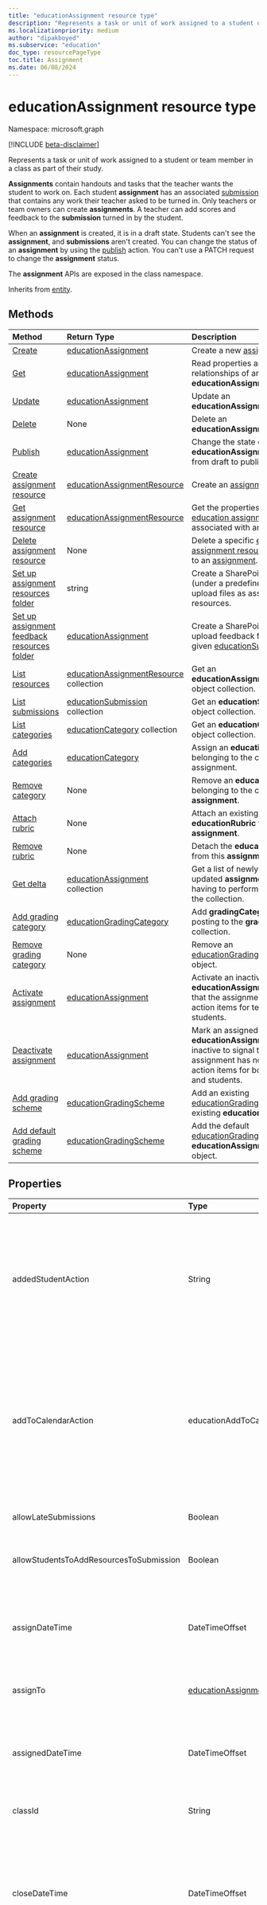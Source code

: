 ```yaml
---
title: "educationAssignment resource type"
description: "Represents a task or unit of work assigned to a student or team member in a class as part of their study."
ms.localizationpriority: medium
author: "dipakboyed"
ms.subservice: "education"
doc_type: resourcePageType
toc.title: Assignment
ms.date: 06/08/2024
---
```


# educationAssignment resource type

Namespace: microsoft.graph

[!INCLUDE [beta-disclaimer](../../includes/beta-disclaimer.md)]

Represents a task or unit of work assigned to a student or team member in a class as part of their study. 

**Assignments** contain handouts and tasks that the teacher wants the student to work on. Each student **assignment** has an associated [submission](educationsubmissionresource.md) that contains any work their teacher asked to be turned in. Only teachers or team owners can create **assignments**. A teacher can add scores and feedback to the **submission** turned in by the student.

When an **assignment** is created, it is in a draft state. Students can't see the **assignment**, and **submissions** aren't created. You can change the status of an **assignment** by using the [publish](../api/educationassignment-publish.md) action. You can't use a PATCH request to change the **assignment** status.

The **assignment** APIs are exposed in the class namespace.

Inherits from [entity](../resources/entity.md).

## Methods

| Method		   | Return Type	|Description|
|:---------------|:--------|:----------|
|[Create](../api/educationclass-post-assignments.md) | [educationAssignment](educationassignment.md) |Create a new [assignment](educationassignment.md).|
|[Get](../api/educationassignment-get.md) | [educationAssignment](educationassignment.md) |Read properties and relationships of an **educationAssignment** object.|
|[Update](../api/educationassignment-update.md) | [educationAssignment](educationassignment.md)	|Update an **educationAssignment** object. |
|[Delete](../api/educationassignment-delete.md) | None |Delete an **educationAssignment** object. |
|[Publish](../api/educationassignment-publish.md)|[educationAssignment](educationassignment.md)|Change the state of an **educationAssignment** object from draft to published.|
|[Create assignment resource](../api/educationassignment-post-resources.md) |[educationAssignmentResource](educationassignmentresource.md)|Create an [assignment resource](educationassignmentresource.md). |
|[Get assignment resource](../api/educationassignmentresource-get.md) |[educationAssignmentResource](educationassignmentresource.md)|Get the properties of an [education assignment resource](educationassignmentresource.md) associated with an [assignment](educationassignment.md).|
|[Delete assignment resource](../api/educationassignmentresource-delete.md) |None|Delete a specific [education assignment resource](educationassignmentresource.md) attached to an [assignment](educationassignment.md).|
|[Set up assignment resources folder](../api/educationassignment-setupresourcesfolder.md)| string| Create a SharePoint folder (under a predefined location) to upload files as assignment resources.|
|[Set up assignment feedback resources folder](../api/educationassignment-setupfeedbackresourcesfolder.md)|[educationAssignment](../resources/educationassignment.md)|Create a SharePoint folder to upload feedback files for a given [educationSubmission](../resources/educationsubmission.md).|
|[List resources](../api/educationassignment-list-resources.md) |[educationAssignmentResource](educationassignmentresource.md) collection| Get an **educationAssignmentResource** object collection.|
|[List submissions](../api/educationassignment-list-submissions.md) |[educationSubmission](educationsubmission.md) collection| Get an **educationSubmission** object collection.|
|[List categories](../api/educationassignment-list-categories.md) |[educationCategory](educationcategory.md) collection| Get an **educationCategory** object collection.|
|[Add categories](../api/educationassignment-post-categories.md) |[educationCategory](educationcategory.md) | Assign an **educationCategory** belonging to the class to this assignment.|
|[Remove category](../api/educationassignment-remove-category.md) |None| Remove an **educationCategory** belonging to the class from this **assignment**.|
|[Attach rubric](../api/educationassignment-put-rubric.md)|None|Attach an existing **educationRubric** to this **assignment**.|
|[Remove rubric](../api/educationassignment-delete-rubric.md)|None|Detach the **educationRubric** from this **assignment**.|
|[Get delta](../api/educationassignment-delta.md)|[educationAssignment](../resources/educationassignment.md) collection|Get a list of newly created or updated **assignments** without having to perform a full read of the collection.|
|[Add grading category](../api/educationassignment-post-gradingcategory.md)|[educationGradingCategory](../resources/educationgradingcategory.md)|Add **gradingCategory** by posting to the **gradingCategory** collection.|
|[Remove grading category](../api/educationassignment-delete-gradingcategory.md)|None|Remove an [educationGradingCategory](../resources/educationgradingcategory.md) object.|
|[Activate assignment](../api/educationassignment-activate.md) |[educationAssignment](educationassignment.md) | Activate an inactive **educationAssignment** to signal that the assignment has further action items for teachers or students.|
|[Deactivate assignment](../api/educationassignment-deactivate.md) |[educationAssignment](educationassignment.md) | Mark an assigned **educationAssignment** as inactive to signal that the assignment has no further action items for both teachers and students.|
|[Add grading scheme](../api/educationassignment-put-gradingscheme.md)|[educationGradingScheme](../resources/educationgradingscheme.md)|Add an existing [educationGradingScheme](../resources/educationgradingscheme.md) to an existing **educationAssignment**.|
|[Add default grading scheme](../api/educationassignment-put-gradingscheme.md)|[educationGradingScheme](../resources/educationgradingscheme.md)|Add the default [educationGradingScheme](../resources/educationgradingscheme.md) to an **educationAssignmentSettings** object.|

## Properties
| Property	   | Type	|Description|
|:---------------|:--------|:----------|
|addedStudentAction|String|Optional field to control the **assignment** behavior for students who are added after the **assignment** is published. If not specified, defaults to `none`. Supported values are: `none`, `assignIfOpen`. For example, a teacher can use `assignIfOpen` to indicate that an assignment should be assigned to any new student who joins the class while the assignment is still open, and `none` to indicate that an assignment shouldn't be assigned to new students.|
|addToCalendarAction| educationAddToCalendarOptions|Optional field to control the **assignment** behavior  for adding **assignments** to students' and teachers' calendars when the **assignment** is published. The possible values are: `none`, `studentsAndPublisher`, `studentsAndTeamOwners`, `unknownFutureValue`, and `studentsOnly`. Use the `Prefer: include-unknown-enum-members` request header to get the following value(s) in this [evolvable enum](/graph/best-practices-concept#handling-future-members-in-evolvable-enumerations): `studentsOnly`. The default value is `none`.|
|allowLateSubmissions|Boolean| Identifies whether students can submit after the due date. If this property isn't specified during create, it defaults to true. |
|allowStudentsToAddResourcesToSubmission|Boolean| Identifies whether students can add their own resources to a **submission** or if they can only modify resources added by the teacher. |
|assignDateTime|DateTimeOffset|The date when the **assignment** should become active.  If in the future, the **assignment** isn't shown to the student until this date.  The **Timestamp** type represents date and time information using ISO 8601 format and is always in UTC time. For example, midnight UTC on Jan 1, 2014 is `2014-01-01T00:00:00Z`|
|assignTo|[educationAssignmentRecipient](educationassignmentrecipient.md)| Which users, or whole class should receive a **submission** object once the **assignment** is published. |
|assignedDateTime|DateTimeOffset|The moment that the **assignment** was published to students and the **assignment** shows up on the students timeline.  The Timestamp type represents date and time information using ISO 8601 format and is always in UTC time. For example, midnight UTC on Jan 1, 2014 is `2014-01-01T00:00:00Z`|
|classId|String| Class to which this **assignment** belongs. |
|closeDateTime|DateTimeOffset| Date when the **assignment** will be closed for **submissions**. This is an optional field that can be null if the **assignment** doesn't allowLateSubmissions or when the closeDateTime is the same as the dueDateTime. But if specified, then the closeDateTime must be greater than or equal to the dueDateTime. The Timestamp type represents date and time information using ISO 8601 format and is always in UTC time. For example, midnight UTC on Jan 1, 2014 is `2014-01-01T00:00:00Z`|
|createdBy|[identitySet](identityset.md)| Who created the **assignment**. |
|createdDateTime|DateTimeOffset|Moment when the **assignment** was created.  The Timestamp type represents date and time information using ISO 8601 format and is always in UTC time. For example, midnight UTC on Jan 1, 2014 is `2014-01-01T00:00:00Z`|
|displayName|String|Name of the **assignment**.|
|dueDateTime|DateTimeOffset|Date when the students **assignment** is due.  The Timestamp type represents date and time information using ISO 8601 format and is always in UTC time. For example, midnight UTC on Jan 1, 2014 is `2014-01-01T00:00:00Z`|
|feedbackResourcesFolderUrl|String|Folder URL where all the feedback file resources for this **assignment** are stored.|
|grading|[educationAssignmentGradeType](educationassignmentgradetype.md)|How the **assignment** will be graded. |
|id|String| The unique identifier for the **assignment**. Inherited from [entity](../resources/entity.md). Read-only.|
|instructions|[itemBody](itembody.md)| Instructions for the **assignment**. This property and the display name tell the student what to do. |
|languageTag|String| Specifies the language in which UI notifications for the assignment are displayed. If **languageTag** isn't provided, the default language is `en-US`. Optional. |
|lastModifiedBy|[identitySet](identityset.md)| Who last modified the **assignment**. |
|lastModifiedDateTime|DateTimeOffset|The date and time on which the **assignment** was modified. A student submission doesn't modify the assignment; only teachers can update assignments. The Timestamp type represents date and time information using ISO 8601 format and is always in UTC time. For example, midnight UTC on Jan 1, 2014 is `2014-01-01T00:00:00Z`|
|moduleUrl|string| The URL of the module from which to access the **assignment**.|
|notificationChannelUrl|String|Optional field to specify the URL of the [channel](channel.md) to post the **assignment** publish notification. If not specified or null, defaults to the `General` channel. This field only applies to **assignments** where the **assignTo** value is [educationAssignmentClassRecipient](educationassignmentclassrecipient.md). Updating the **notificationChannelUrl** isn't allowed after the **assignment** has been published.|
|resourcesFolderUrl|string| Folder URL where all the file resources for this **assignment** are stored.|
|status|string| Status of the **assignment**. You can't PATCH this value. Possible values are: `draft`, `scheduled`, `published`, `assigned`, `unknownFutureValue`, `inactive`. Use the `Prefer: include-unknown-enum-members` request header to get the following value(s) in this [evolvable enum](/graph/best-practices-concept#handling-future-members-in-evolvable-enumerations): `inactive`.|
|webUrl|string| The deep link URL for the given **assignment**.|

## Relationships
| Relationship | Type	|Description|
|:---------------|:--------|:----------|
|resources|[educationAssignmentResource](educationassignmentresource.md) collection| Learning objects that are associated with this **assignment**.  Only teachers can modify this list. Nullable.|
|submissions|[educationSubmission](educationsubmission.md) collection| Once published, there is a **submission** object for each student representing their work and grade.  Read-only. Nullable.|
|categories|[educationCategory](educationcategory.md) collection| When set, enables users to easily find **assignments** of a given type.  Read-only. Nullable.|
|rubric|[educationRubric](educationrubric.md)|When set, the grading rubric attached to this **assignment**.|
|gradingCategory|[educationGradingCategory](educationgradingcategory.md) collection| When set, enables users to weight assignments differently when computing a class average grade.|
|gradingScheme|[educationGradingScheme](educationgradingscheme.md) | When set, enables users to configure custom string grades based on the percentage of total points earned on this **assignment**.|

## JSON representation

The following JSON representation shows the resource type.

<!-- {
  "blockType": "resource",
  "keyProperty":"id",
  "optionalProperties": [

  ],
  "@odata.type": "microsoft.graph.educationAssignment"
}-->

```json
{
  "addedStudentAction": "String",
  "addToCalendarAction": "String",
  "allowLateSubmissions": "Boolean",
  "allowStudentsToAddResourcesToSubmission": "Boolean",
  "assignDateTime": "String (timestamp)",
  "assignedDateTime": "String (timestamp)",
  "assignTo": {"@odata.type": "microsoft.graph.educationAssignmentRecipient"},
  "classId": "String",
  "closeDateTime": "String (timestamp)",
  "createdBy": {"@odata.type": "microsoft.graph.identitySet"},
  "createdDateTime": "String (timestamp)",
  "displayName": "String",
  "dueDateTime": "String (timestamp)",
  "feedbackResourcesFolderUrl": "String",
  "grading": {"@odata.type": "microsoft.graph.educationAssignmentGradeType"},
  "id": "String (identifier)",
  "instructions": {"@odata.type": "microsoft.graph.itemBody"},
  "languageTag": "String",
  "lastModifiedBy": {"@odata.type": "microsoft.graph.identitySet"},
  "lastModifiedDateTime": "String (timestamp)",
  "moduleUrl": "String",
  "notificationChannelUrl": "String",
  "resourcesFolderUrl": "String",
  "status": "String",
  "webUrl": "String"
}
```

<!-- uuid: 8fcb5dbc-d5aa-4681-8e31-b001d5168d79
2015-10-25 14:57:30 UTC -->
<!--
{
  "type": "#page.annotation",
  "description": "educationAssignment resource",
  "keywords": "",
  "section": "documentation",
  "tocPath": "",
  "suppressions": []
}
-->

